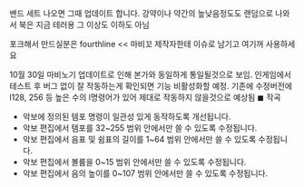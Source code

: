 밴드 세트 나오면 그때 업데이트 합니다. 강약이나 약간의 높낮음정도도 랜덤으로 나와서 북은 지금 테러용 그 이상도 이하도 아님

포크해서 만드실분은 fourthline << 마비꼬 제작자한테 이슈로 남기고 여기꺼 사용하세요


10월 30일 마비노기 업데이트로 인해 본가와 동일하게 통일될것으로 보임.
인게임에서 테스트 후 버그 없이 잘 작동하는게 확인되면 기능 비활성화할 예정. 기존에 수정버전에 l128, 256 등 높은 수의 l명령어가 있어 제대로 작동하지 않을것으로 예상됨
◼ 작곡
- 악보에 정의된 템포 명령이 일관성 있게 동작하도록 개선됩니다.
- 악보 편집에서 템포를 32~255 범위 안에서만 쓸 수 있도록 수정됩니다.
- 악보 편집에서 음표 및 쉼표의 길이를 1~64 범위 안에서만 쓸 수 있도록 수정됩니다.
- 악보 편집에서 볼륨을 0~15 범위 안에서만 쓸 수 있도록 수정됩니다.
- 악보 편집에서 음의 높이를 0~107 범위 안에서만 쓸 수 있도록 수정됩니다.
